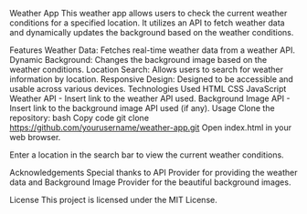 Weather App
This weather app allows users to check the current weather conditions for a specified location. It utilizes an API to fetch weather data and dynamically updates the background based on the weather conditions.

Features
Weather Data: Fetches real-time weather data from a weather API.
Dynamic Background: Changes the background image based on the weather conditions.
Location Search: Allows users to search for weather information by location.
Responsive Design: Designed to be accessible and usable across various devices.
Technologies Used
HTML
CSS
JavaScript
Weather API - Insert link to the weather API used.
Background Image API - Insert link to the background image API used (if any).
Usage
Clone the repository:
bash
Copy code
git clone https://github.com/yourusername/weather-app.git
Open index.html in your web browser.

Enter a location in the search bar to view the current weather conditions.


Acknowledgements
Special thanks to API Provider for providing the weather data and Background Image Provider for the beautiful background images.

License
This project is licensed under the MIT License.
